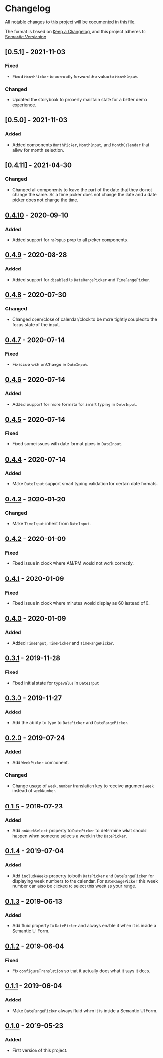 # Changelog
All notable changes to this project will be documented in this file.

The format is based on [Keep a Changelog](https://keepachangelog.com/en/1.0.0/),
and this project adheres to [Semantic Versioning](https://semver.org/spec/v2.0.0.html).

## [0.5.1] - 2021-11-03
### Fixed
- Fixed `MonthPicker` to correctly forward the value to `MonthInput`.
### Changed
- Updated the storybook to properly maintain state for a better demo experience.

## [0.5.0] - 2021-11-03
### Added
- Added components `MonthPicker`, `MonthInput`, and `MonthCalendar` that allow for month selection.

## [0.4.11] - 2021-04-30
### Changed
- Changed all components to leave the part of the date that they do not change the same. So a time picker does not change the date and a date picker does not change the time.

## [0.4.10] - 2020-09-10
### Added
- Added support for `noPopup` prop to all picker components.

## [0.4.9] - 2020-08-28
### Added
- Added support for `disabled` to `DateRangePicker` and `TimeRangePicker`.

## [0.4.8] - 2020-07-30
### Changed
- Changed open/close of calendar/clock to be more tightly coupled to the focus state of the input.

## [0.4.7] - 2020-07-14
### Fixed
- Fix issue with onChange in `DateInput`.

## [0.4.6] - 2020-07-14
### Added
- Added support for more formats for smart typing in `DateInput`.

## [0.4.5] - 2020-07-14
### Fixed
- Fixed some issues with date format pipes in `DateInput`.

## [0.4.4] - 2020-07-14
### Added
- Make `DateInput` support smart typing validation for certain date formats.

## [0.4.3] - 2020-01-20
### Changed
- Make `TimeInput` inherit from `DateInput`.

## [0.4.2] - 2020-01-09
### Fixed
- Fixed issue in clock where AM/PM would not work correctly.

## [0.4.1] - 2020-01-09
### Fixed
- Fixed issue in clock where minutes would display as 60 instead of 0.

## [0.4.0] - 2020-01-09
### Added
- Added `TimeInput`, `TimePicker` and `TimeRangePicker`.

## [0.3.1] - 2019-11-28
### Fixed
- Fixed initial state for `typeValue` in `DateInput`

## [0.3.0] - 2019-11-27
### Added
- Add the ability to type to `DatePicker` and `DateRangePicker`.

## [0.2.0] - 2019-07-24
### Added
- Add `WeekPicker` component.
### Changed
- Change usage of `week.number` translation key to receive argument `week`
instead of `weekNumber`.

## [0.1.5] - 2019-07-23
### Added
- Add `onWeekSelect` property to `DatePicker` to determine what should happen
when someone selects a week in the `DatePicker`.

## [0.1.4] - 2019-07-04
### Added
- Add `includeWeeks` property to both `DatePicker` and `DateRangePicker` for
displaying week numbers to the calendar. For `DateRangePicker` this week number
can also be clicked to select this week as your range.

## [0.1.3] - 2019-06-13
### Added
- Add fluid property to `DatePicker` and always enable it when it is inside a
Semantic UI Form.

## [0.1.2] - 2019-06-04
### Fixed
- Fix `configureTranslation` so that it actually does what it says it does.

## [0.1.1] - 2019-06-04
### Added
- Make `DateRangePicker` always fluid when it is inside a Semantic UI Form.

## [0.1.0] - 2019-05-23
### Added
- First version of this project.

[0.4.10]: https://github.com/CodeYellowBV/daycy/compare/v0.4.9...v0.4.10
[0.4.9]: https://github.com/CodeYellowBV/daycy/compare/v0.4.8...v0.4.9
[0.4.8]: https://github.com/CodeYellowBV/daycy/compare/v0.4.7...v0.4.8
[0.4.7]: https://github.com/CodeYellowBV/daycy/compare/v0.4.6...v0.4.7
[0.4.6]: https://github.com/CodeYellowBV/daycy/compare/v0.4.5...v0.4.6
[0.4.5]: https://github.com/CodeYellowBV/daycy/compare/v0.4.4...v0.4.5
[0.4.4]: https://github.com/CodeYellowBV/daycy/compare/v0.4.3...v0.4.4
[0.4.3]: https://github.com/CodeYellowBV/daycy/compare/v0.4.2...v0.4.3
[0.4.2]: https://github.com/CodeYellowBV/daycy/compare/v0.4.1...v0.4.2
[0.4.1]: https://github.com/CodeYellowBV/daycy/compare/v0.4.0...v0.4.1
[0.4.0]: https://github.com/CodeYellowBV/daycy/compare/v0.3.1...v0.4.0
[0.3.1]: https://github.com/CodeYellowBV/daycy/compare/v0.3.0...v0.3.1
[0.3.0]: https://github.com/CodeYellowBV/daycy/compare/0.2.0...v0.3.0
[0.2.0]: https://github.com/CodeYellowBV/daycy/compare/0.1.5...0.2.0
[0.1.5]: https://github.com/CodeYellowBV/daycy/compare/0.1.4...0.1.5
[0.1.4]: https://github.com/CodeYellowBV/daycy/compare/0.1.3...0.1.4
[0.1.3]: https://github.com/CodeYellowBV/daycy/compare/0.1.2...0.1.3
[0.1.2]: https://github.com/CodeYellowBV/daycy/compare/0.1.1...0.1.2
[0.1.1]: https://github.com/CodeYellowBV/daycy/compare/0.1.0...0.1.1
[0.1.0]: https://github.com/CodeYellowBV/daycy/tree/0.1.0
